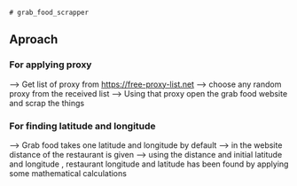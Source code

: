                                                                                   # grab_food_scrapper

## Aproach 

### For applying proxy 

--> Get list of proxy from https://free-proxy-list.net 
--> choose any random proxy from the received list
--> Using that proxy open the grab food website and scrap the things

### For finding latitude and longitude

--> Grab food takes one latitude and longitude by default
--> in the website distance of the restaurant is given 
--> using the distance and initial latitude and longitude , restaurant longitude and latitude has been found by applying some mathematical calculations
